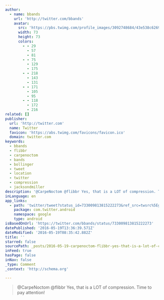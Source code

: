 ```yaml
---
author:
  - name: bbands
    url: 'http://twitter.com/bbands'
    avatar:
      src: 'https://pbs.twimg.com/profile_images/3092748684/43e538c6269f16ba3dc2c67a00662ded_bigger.jpeg'
      width: 73
      height: 73
      colors:
        - - 29
          - 57
          - 81
        - - 75
          - 129
          - 175
        - - 218
          - 143
          - 131
        - - 171
          - 105
          - 95
        - - 118
          - 172
          - 216
related: []
publisher:
  url: 'http://twitter.com'
  name: Twitter
  favicon: 'https://abs.twimg.com/favicons/favicon.ico'
  domain: twitter.com
keywords:
  - bbands
  - flibbr
  - carpenoctom
  - bands
  - bollinger
  - tweet
  - location
  - twitter
  - compression
  - jacksondmiller
description: '@CarpeNoctom @flibbr Yes, that is a LOT of compression. Time to pay attention!'
inLanguage: en
app_links:
  - path: 'twitter/tweet?status_id=733009813815222273&ref_src=twsrc%5Egoogle%7Ctwcamp%5Eandroidseo%7Ctwgr%5Estatus%7Ctwterm%5E733009813815222273'
    package: com.twitter.android
    namespace: google
    type: android
isBasedOnUrl: 'https://twitter.com/bbands/status/733009813815222273'
datePublished: '2016-05-19T13:36:39.571Z'
dateModified: '2016-05-19T08:35:42.882Z'
title: ''
starred: false
sourcePath: _posts/2016-05-19-carpenoctom-flibbr-yes-that-is-a-lot-of-compression-time.md
inFeed: true
hasPage: false
inNav: false
_type: Comment
_context: 'http://schema.org'

---
```

> @CarpeNoctom @flibbr Yes, that is a LOT of compression. Time to pay attention!